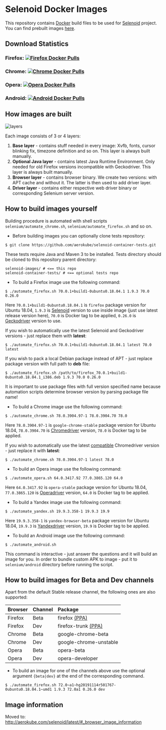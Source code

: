 # Selenoid Docker Images
This repository contains [Docker](http://docker.com/) build files to be used for [Selenoid](http://github.com/aerokube/selenoid) project. You can find prebuilt images [here](https://hub.docker.com/u/selenoid/).

## Download Statistics

### Firefox: [![Firefox Docker Pulls](https://img.shields.io/docker/pulls/selenoid/firefox.svg)](https://hub.docker.com/r/selenoid/firefox)

### Chrome: [![Chrome Docker Pulls](https://img.shields.io/docker/pulls/selenoid/chrome.svg)](https://hub.docker.com/r/selenoid/chrome)

### Opera: [![Opera Docker Pulls](https://img.shields.io/docker/pulls/selenoid/opera.svg)](https://hub.docker.com/r/selenoid/opera)

### Android: [![Android Docker Pulls](https://img.shields.io/docker/pulls/selenoid/android.svg)](https://hub.docker.com/r/selenoid/android)

## How images are built

![layers](layers.png)

Each image consists of 3 or 4 layers:
1) **Base layer** - contains stuff needed in every image: Xvfb, fonts, cursor blinking fix, timezone definition and so on. This layer is always built manually.
2) **Optional Java layer** - contains latest Java Runtime Environment. Only needed for old Firefox versions incompatible with Geckodriver. This layer is always built manually.
3) **Browser layer** - contains browser binary. We create two versions: with APT cache and without it. The latter is then used to add driver layer.
4) **Driver layer** - contains either respective web driver binary or corresponding Selenium server version.

## How to build images yourself

Building procedure is automated with shell scripts ```selenium/automate_chrome.sh```, ```selenium/automate_firefox.sh``` and so on.

* Before building images you can optionally clone tests repository:
```
$ git clone https://github.com/aerokube/selenoid-container-tests.git
```
These tests require Java and Maven 3 to be installed. Tests directory should be cloned to this repository parent directory:
```
selenoid-images/ # <== this repo
selenoid-container-tests/ # <== optional tests repo
```
* To build a Firefox image use the following command:
```
$ ./automate_firefox.sh 70.0.1+build1-0ubuntu0.18.04.1 1.9.3 70.0 0.26.0
```
Here `70.0.1+build1-0ubuntu0.18.04.1` is `firefox` package version for Ubuntu 18.04, `1.9.3` is [Selenoid](https://github.com/aerokube/selenoid/releases) version to use inside image (just use latest release version here), `70.0` is Docker tag to be applied, `0.26.0` is [Geckodriver](http://github.com/mozilla/geckodriver/releases) version to use.

If you wish to automatically use the latest Selenoid and Geckodriver versions - just replace them with **latest**:
```
$ ./automate_firefox.sh 70.0.1+build1-0ubuntu0.18.04.1 latest 70.0 latest
```

If you wish to pack a local Debian package instead of APT - just replace package version with full path to **deb** file:
```
$ ./automate_firefox.sh /path/to/firefox_70.0.1+build1-0ubuntu0.18.04.1_i386.deb 1.9.3 70.0 0.26.0
``` 
It is important to use package files with full version specified name because automation scripts determine browser version by parsing package file name!

* To build a Chrome image use the following command:
```
$ ./automate_chrome.sh 78.0.3904.97-1 78.0.3904.70 78.0
```
Here `78.0.3904.97-1` is `google-chrome-stable` package version for Ubuntu 18.04, `78.0.3904.70` is [Chromedriver](https://chromedriver.storage.googleapis.com/index.html) version, `78.0` is Docker tag to be applied.  

If you wish to automatically use the latest [compatible](https://chromedriver.chromium.org/downloads/version-selection) Chromedriver version - just replace it with **latest**:
```
$ ./automate_chrome.sh 78.0.3904.97-1 latest 78.0
```
* To build an Opera image use the following command:
```
$ ./automate_opera.sh 64.0.3417.92 77.0.3865.120 64.0
```
Here `64.0.3417.92` is `opera-stable` package version for Ubuntu 18.04, `77.0.3865.120` is [Operadriver](https://github.com/operasoftware/operachromiumdriver/releases) version, `64.0` is Docker tag to be applied.  

* To build a Yandex image use the following command:
```
$ ./automate_yandex.sh 19.9.3.358-1 19.9.3 19.9
```
Here `19.9.3.358-1` is `yandex-browser-beta` package version for Ubuntu 18.04, `19.9.3` is [Yandexdriver](https://github.com/yandex/YandexDriver/tree/master/linux) version, `19.9` is Docker tag to be applied.

* To build an Android image use the following command:
```
$ ./automate_android.sh
```
This command is interactive - just answer the questions and it will build an image for you. In order to bundle custom APK to image - put it to `selenium/android` directory before running the script.

## How to build images for Beta and Dev channels

Apart from the default Stable release channel, the following ones are also supported:

| Browser | Channel | Package |
| :--- | :--- | :--- |
| Firefox | Beta | firefox [(PPA)](https://launchpad.net/~mozillateam/+archive/ubuntu/firefox-next/+packages) |
| Firefox | Dev | firefox-trunk [(PPA)](https://launchpad.net/~ubuntu-mozilla-daily/+archive/ubuntu/ppa/+packages) |
| Chrome | Beta | google-chrome-beta |
| Chrome | Dev | google-chrome-unstable |
| Opera | Beta | opera-beta | |
| Opera | Dev | opera-developer | |

* To build an image for one of the channels above use the optional argument `{beta|dev}` at the end of the corresponding command.
```
$ ./automate_firefox.sh 72.0~a1~hg20191114r501767-0ubuntu0.18.04.1~umd1 1.9.3 72.0a1 0.26.0 dev
```

## Image information
Moved to: http://aerokube.com/selenoid/latest/#_browser_image_information
